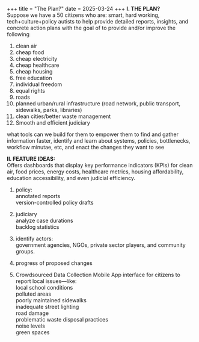 +++
title = "The Plan?"
date = 2025-03-24
+++
**I. THE PLAN?**  
Suppose we have a 50 citizens who are:
smart, hard working, tech+culture+policy autists
to help provide detailed reports, insights, and concrete action plans with the goal of to provide and/or improve the following

1. clean air
2. cheap food
3. cheap electricity
4. cheap healthcare
5. cheap housing
5. free education
6. individual freedom
7. equal rights
8. roads
9. planned urban/rural infrastructure (road network, public transport, sidewalks, parks, libraries)
10. clean cities/better waste management
11. Smooth and efficient judiciary

what tools can we build for them to empower them to find and gather information faster, identify and learn about systems, policies, bottlenecks, workflow minutae, etc, and enact the changes they want to see

**II. FEATURE IDEAS:**  
Offers dashboards that display key performance indicators (KPIs)
for clean air, food prices, energy costs, healthcare metrics,
housing affordability, education accessibility, and even judicial efficiency.

1. policy:  
annotated reports  
version-controlled policy drafts  

2. judiciary  
analyze case durations  
backlog statistics  

3. identify actors:  
government agencies, NGOs, private sector players, and community groups.

4. progress of proposed changes

5. Crowdsourced Data Collection Mobile App
interface for citizens to report local issues—like:  
local school conditions  
polluted areas  
poorly maintained sidewalks  
inadequate street lighting  
road damage  
problematic waste disposal practices  
noise levels  
green spaces  
